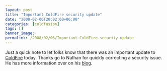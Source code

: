```yaml
---
layout: post
title: "Important ColdFire security update"
date: "2008-02-06T20:02:00+06:00"
categories: [coldfusion]
tags: []
banner_image: 
permalink: /2008/02/06/Important-ColdFire-security-update
---
```


Just a quick note to let folks know that there was an important update to <a href="http://coldfire.riaforge.org">ColdFire</a> today. Thanks go to Nathan for quickly correcting a security issue. He has more information over on his <a href="http://www.mischefamily.com/nathan/index.cfm/2008/2/6/ColdFire-Security-Update">blog</a>.